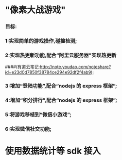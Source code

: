 # "像素大战游戏"

### 目标:

### 1:实现简单的游戏操作,碰撞检测;

### 2:实现热更新功能,配合“阿里云服务器”实现热更新

####(有道云笔记:http://note.youdao.com/noteshare?id=e23d0d7850f38784ce294e92df2f4ab9);

### 3:增加“登陆功能”,配合“nodejs 的 express 框架”;

### 4:增加“积分排行”,配合“nodejs 的 express 框架”;

### 5:将游戏移植到“微信小游戏”;

### 6:实现微信社交功能;

# 使用数据统计等 sdk 接入
